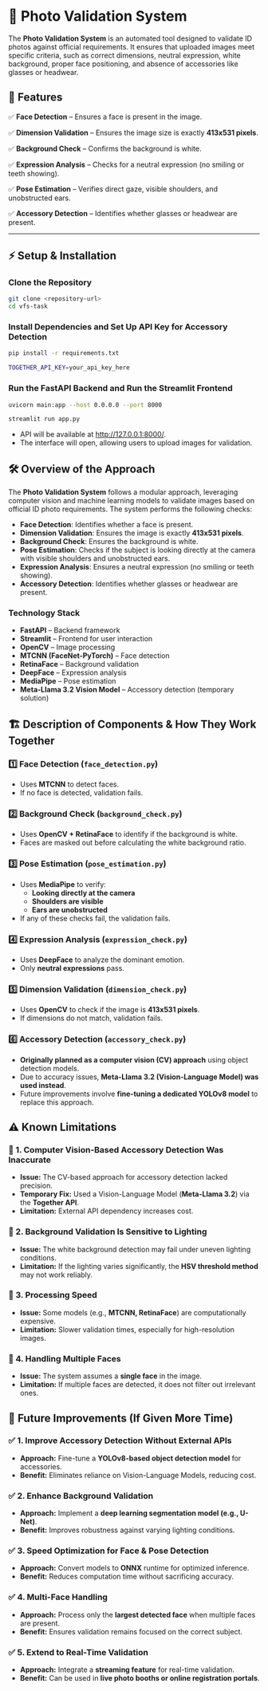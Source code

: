 # 📸 Photo Validation System

The **Photo Validation System** is an automated tool designed to validate ID photos against official requirements. It ensures that uploaded images meet specific criteria, such as correct dimensions, neutral expression, white background, proper face positioning, and absence of accessories like glasses or headwear.

## 🚀 Features

✅ **Face Detection** – Ensures a face is present in the image.

✅ **Dimension Validation** – Ensures the image size is exactly **413x531 pixels**.

✅ **Background Check** – Confirms the background is white.

✅ **Expression Analysis** – Checks for a neutral expression (no smiling or teeth showing).

✅ **Pose Estimation** – Verifies direct gaze, visible shoulders, and unobstructed ears.

✅ **Accessory Detection** – Identifies whether glasses or headwear are present.

---

## ⚡ Setup & Installation

### **Clone the Repository**

```bash
git clone <repository-url>
cd vfs-task
```

### **Install Dependencies and Set Up API Key for Accessory Detection**

```bash
pip install -r requirements.txt

TOGETHER_API_KEY=your_api_key_here
```

### **Run the FastAPI Backend and Run the Streamlit Frontend**

```bash
uvicorn main:app --host 0.0.0.0 --port 8000

streamlit run app.py
```

- API will be available at http://127.0.0.1:8000/.
- The interface will open, allowing users to upload images for validation.

## 🛠️ Overview of the Approach

The **Photo Validation System** follows a modular approach, leveraging computer vision and machine learning models to validate images based on official ID photo requirements. The system performs the following checks:

- **Face Detection**: Identifies whether a face is present.
- **Dimension Validation**: Ensures the image is exactly **413x531 pixels**.
- **Background Check**: Ensures the background is white.
- **Pose Estimation**: Checks if the subject is looking directly at the camera with visible shoulders and unobstructed ears.
- **Expression Analysis**: Ensures a neutral expression (no smiling or teeth showing).
- **Accessory Detection**: Identifies whether glasses or headwear are present.

### **Technology Stack**

- **FastAPI** – Backend framework
- **Streamlit** – Frontend for user interaction
- **OpenCV** – Image processing
- **MTCNN (FaceNet-PyTorch)** – Face detection
- **RetinaFace** – Background validation
- **DeepFace** – Expression analysis
- **MediaPipe** – Pose estimation
- **Meta-Llama 3.2 Vision Model** – Accessory detection (temporary solution)

## 🏗️ Description of Components & How They Work Together

### **1️⃣ Face Detection (`face_detection.py`)**

- Uses **MTCNN** to detect faces.
- If no face is detected, validation fails.

### **2️⃣ Background Check (`background_check.py`)**

- Uses **OpenCV + RetinaFace** to identify if the background is white.
- Faces are masked out before calculating the white background ratio.

### **3️⃣ Pose Estimation (`pose_estimation.py`)**

- Uses **MediaPipe** to verify:
  - **Looking directly at the camera**
  - **Shoulders are visible**
  - **Ears are unobstructed**
- If any of these checks fail, the validation fails.

### **4️⃣ Expression Analysis (`expression_check.py`)**

- Uses **DeepFace** to analyze the dominant emotion.
- Only **neutral expressions** pass.

### **5️⃣ Dimension Validation (`dimension_check.py`)**

- Uses **OpenCV** to check if the image is **413x531 pixels**.
- If dimensions do not match, validation fails.

### **6️⃣ Accessory Detection (`accessory_check.py`)**

- **Originally planned as a computer vision (CV) approach** using object detection models.
- Due to accuracy issues, **Meta-Llama 3.2 (Vision-Language Model) was used instead**.
- Future improvements involve **fine-tuning a dedicated YOLOv8 model** to replace this approach.

## ⚠️ Known Limitations

### 🚧 1. Computer Vision-Based Accessory Detection Was Inaccurate

- **Issue:** The CV-based approach for accessory detection lacked precision.
- **Temporary Fix:** Used a Vision-Language Model (**Meta-Llama 3.2**) via the **Together API**.
- **Limitation:** External API dependency increases cost.

### 🚧 2. Background Validation Is Sensitive to Lighting

- **Issue:** The white background detection may fail under uneven lighting conditions.
- **Limitation:** If the lighting varies significantly, the **HSV threshold method** may not work reliably.

### 🚧 3. Processing Speed

- **Issue:** Some models (e.g., **MTCNN, RetinaFace**) are computationally expensive.
- **Limitation:** Slower validation times, especially for high-resolution images.

### 🚧 4. Handling Multiple Faces

- **Issue:** The system assumes a **single face** in the image.
- **Limitation:** If multiple faces are detected, it does not filter out irrelevant ones.

## 🔄 Future Improvements (If Given More Time)

### ✅ 1. Improve Accessory Detection Without External APIs

- **Approach:** Fine-tune a **YOLOv8-based object detection model** for accessories.
- **Benefit:** Eliminates reliance on Vision-Language Models, reducing cost.

### ✅ 2. Enhance Background Validation

- **Approach:** Implement a **deep learning segmentation model (e.g., U-Net)**.
- **Benefit:** Improves robustness against varying lighting conditions.

### ✅ 3. Speed Optimization for Face & Pose Detection

- **Approach:** Convert models to **ONNX** runtime for optimized inference.
- **Benefit:** Reduces computation time without sacrificing accuracy.

### ✅ 4. Multi-Face Handling

- **Approach:** Process only the **largest detected face** when multiple faces are present.
- **Benefit:** Ensures validation remains focused on the correct subject.

### ✅ 5. Extend to Real-Time Validation

- **Approach:** Integrate a **streaming feature** for real-time validation.
- **Benefit:** Can be used in **live photo booths or online registration portals**.
